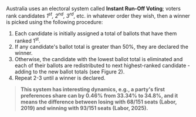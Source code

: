 Australia uses an electoral system called **Instant Run-Off Voting**; voters rank candidates *1<sup>st</sup>, 2<sup>nd</sup>, 3<sup>rd</sup>*, etc. in whatever order they wish, then a winner is picked using the following procedure:

1. Each candidate is initially assigned a total of ballots that have them ranked 1<sup>st</sup>.
2. If any candidate's ballot total is greater than 50%, they are declared the winner.
3. Otherwise, the candidate with the lowest ballot total is eliminated and each of their ballots are redistributed to next highest-ranked candidate - adding to the new ballot totals (see Figure 2).
4. Repeat 2-3 until a winner is declared.

>**This system has interesting dynamics, e.g., a party's first preferences share can by 0.46% from 33.34% to 34.8%, and it means the difference between losing with 68/151 seats (Labor, 2019) and winning with 93/151 seats (Labor, 2025).**